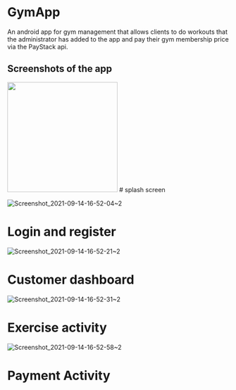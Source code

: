 # GymApp
An android app for gym management that allows clients to do workouts that the administrator has added to the app and pay their gym membership price via the PayStack api.

## Screenshots of the app
<img src="https://user-images.githubusercontent.com/38086894/133303339-914bf86b-fbff-4e49-93ce-cebe1aba9a12.png" width="250" height="250">
# splash screen



![Screenshot_2021-09-14-16-52-04~2](https://user-images.githubusercontent.com/38086894/133303618-f4f315d7-8807-4a17-87eb-d81ee8a1b0ef.png)
# Login and register 

![Screenshot_2021-09-14-16-52-21~2](https://user-images.githubusercontent.com/38086894/133303929-6016d5ad-3cbd-42f6-b176-b7343f0e29af.png)
# Customer dashboard

![Screenshot_2021-09-14-16-52-31~2](https://user-images.githubusercontent.com/38086894/133304239-704e39e8-6839-4642-8ee7-ff3f3171fbfd.png)
# Exercise activity

![Screenshot_2021-09-14-16-52-58~2](https://user-images.githubusercontent.com/38086894/133304256-3827a75c-7c87-46bf-91ef-d386b7f8a72e.png)
# Payment Activity


